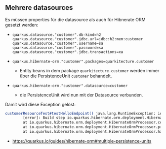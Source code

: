 #

## Mehrere datasources

Es müssen properties für die datasource als auch für Hibnerate ORM gesetzt werden:

-
      quarkus.datasource."customer".db-kind=h2
      quarkus.datasource."customer".jdbc.url=jdbc:h2:mem:customer
      quarkus.datasource."customer".username=sa
      quarkus.datasource."customer".password=sa
      quarkus.datasource."customer".jdbc.transactions=xa
-
      quarkus.hibernate-orm."customer".packages=quarkitecture.customer

  - Entity beans in dem package `quarkitecture.customer` werden immer über die PersistenceUnit `customer` behandelt.

-     quarkus.hibernate-orm."customer".datasource=customer

  - die PersistenceUnit wird nun mit der Datasource verbunden.

Damit wird diese Exception gelöst:

````bash
customerResourceTest#testHelloEndpoint() java.lang.RuntimeException: io.quarkus.builder.BuildException: Build failure: Build failed due to errors
        [error]: Build step io.quarkus.hibernate.orm.deployment.HibernateOrmProcessor#configurationDescriptorBuilding threw an exception: io.quarkus.runtime.configuration.ConfigurationException: Datasource must be defined for persistence unit 'customer'. Refer to https://quarkus.io/guides/datasource for guidance.
        at io.quarkus.hibernate.orm.deployment.HibernateOrmProcessor.collectDialectConfig(HibernateOrmProcessor.java:1128)
        at io.quarkus.hibernate.orm.deployment.HibernateOrmProcessor.producePersistenceUnitDescriptorFromConfig(HibernateOrmProcessor.java:927)
        at io.quarkus.hibernate.orm.deployment.HibernateOrmProcessor.handleHibernateORMWithNoPersistenceXml(HibernateOrmProcessor.java:871)

````
- https://quarkus.io/guides/hibernate-orm#multiple-persistence-units